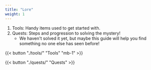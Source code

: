 ```yaml
---
title: "Lore"
weight: 1
---
```



1. Tools: Handy items used to get started with.
1. Quests: Steps and progression to solving the mystery!
	- We haven't solved it yet, but maybe this guide will help you find something no one else has seen before!


{{< button "./tools/" "Tools" "mb-1" >}}

{{< button "./quests/" "Quests" >}}
